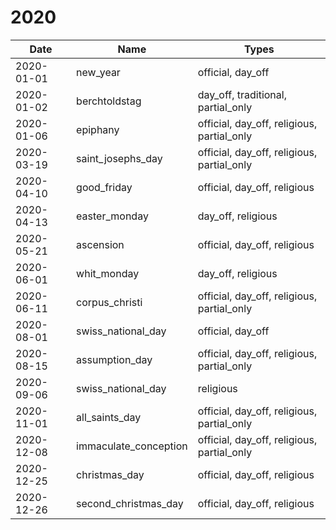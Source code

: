 # 2020

| Date       | Name                  | Types                                      |
|------------|-----------------------|--------------------------------------------|
| 2020-01-01 | new_year              | official, day_off                          |
| 2020-01-02 | berchtoldstag         | day_off, traditional, partial_only         |
| 2020-01-06 | epiphany              | official, day_off, religious, partial_only |
| 2020-03-19 | saint_josephs_day     | official, day_off, religious, partial_only |
| 2020-04-10 | good_friday           | official, day_off, religious               |
| 2020-04-13 | easter_monday         | day_off, religious                         |
| 2020-05-21 | ascension             | official, day_off, religious               |
| 2020-06-01 | whit_monday           | day_off, religious                         |
| 2020-06-11 | corpus_christi        | official, day_off, religious, partial_only |
| 2020-08-01 | swiss_national_day    | official, day_off                          |
| 2020-08-15 | assumption_day        | official, day_off, religious, partial_only |
| 2020-09-06 | swiss_national_day    | religious                                  |
| 2020-11-01 | all_saints_day        | official, day_off, religious, partial_only |
| 2020-12-08 | immaculate_conception | official, day_off, religious, partial_only |
| 2020-12-25 | christmas_day         | official, day_off, religious               |
| 2020-12-26 | second_christmas_day  | official, day_off, religious               |
